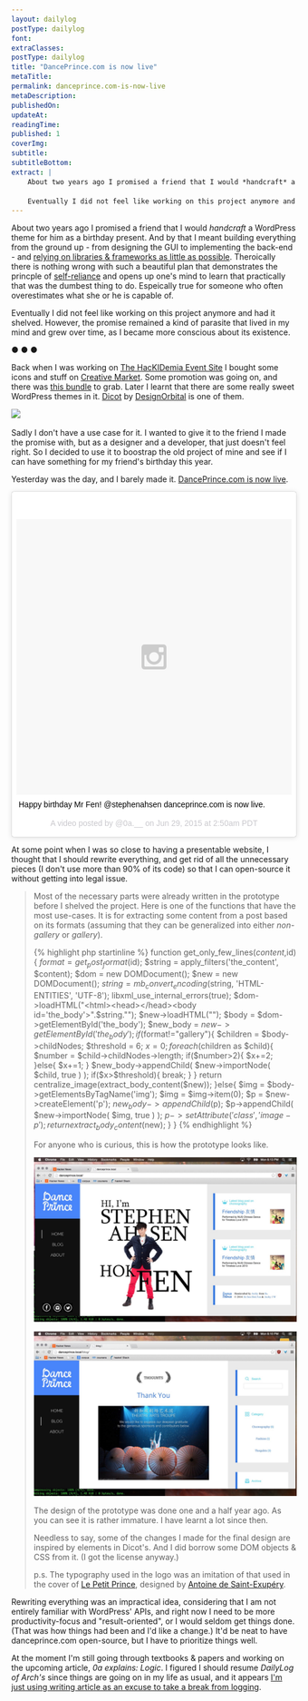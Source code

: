 ```yaml
---
layout: dailylog
postType: dailylog
font:
extraClasses:
postType: dailylog
title: "DancePrince.com is now live"
metaTitle:
permalink: danceprince.com-is-now-live
metaDescription:
publishedOn:
updateAt:
readingTime:
published: 1
coverImg:
subtitle:
subtitleBottom:
extract: |
    About two years ago I promised a friend that I would *handcraft* a WordPress theme for him as a birthday present. And by that I meant building everything from the ground up - from designing the GUI to implementing the back-end - and [relying on libraries & frameworks as little as possible](http://0a.io/the-framework-library-phobia/). Theroically there is nothing wrong with such a beautiful plan that demonstrates the princple of [self-reliance](http://www.emersoncentral.com/selfreliance.htm) and opens up one's mind to learn that practically that was the dumbest thing to do. Espeically true for someone who often overestimates what she or he is capable of.

    Eventually I did not feel like working on this project anymore and had it shelved. However, the promise remained a kind of parasite that lived in my mind and grew over time, as I became more conscious about its existence.
---
```


About two years ago I promised a friend that I would *handcraft* a WordPress theme for him as a birthday present. And by that I meant building everything from the ground up - from designing the GUI to implementing the back-end - and [relying on libraries & frameworks as little as possible](http://0a.io/the-framework-library-phobia/). Theroically there is nothing wrong with such a beautiful plan that demonstrates the princple of [self-reliance](http://www.emersoncentral.com/selfreliance.htm) and opens up one's mind to learn that practically that was the dumbest thing to do. Espeically true for someone who often overestimates what she or he is capable of.

Eventually I did not feel like working on this project anymore and had it shelved. However, the promise remained a kind of parasite that lived in my mind and grew over time, as I became more conscious about its existence.

<p class="text-center"> ● ● ● </p>

Back when I was working on [The HacKIDemia Event Site](https://github.com/0a-/hackidemia-event-site) I bought some icons and stuff on [Creative Market](https://creativemarket.com/?u=0a-). Some promotion was going on, and there was [this bundle](https://creativemarket.com/bundle/april-big-bundle?u=0a-) to grab. Later I learnt that there are some really sweet WordPress themes in it. [Dicot](https://creativemarket.com/designorbital/166739-Dicot-Magazine-WordPress-Theme?u=0a-) by [DesignOrbital](http://designorbital.com/) is one of them.

<p class="text-center">
<img src="https://d3ui957tjb5bqd.cloudfront.net/images/screenshots/products/32/322/322742/dicot-magazine-wordpress-theme-2_1-o.png?1422369547">
</p>

Sadly I don't have a use case for it. I wanted to give it to the friend I made the promise with, but as a designer and a developer, that just doesn't feel right. So I decided to use it to boostrap the old project of mine and see if I can have something for my friend's birthday this year.

Yesterday was the day, and I barely made it. [DancePrince.com is now live](http://danceprince.com/).

<blockquote class="instagram-media" data-instgrm-captioned data-instgrm-version="4" style=" background:#FFF; margin: 1px auto; border:0; border-radius:3px; box-shadow:0 0 1px 0 rgba(0,0,0,0.5),0 1px 10px 0 rgba(0,0,0,0.15);  max-width:658px; padding:0; width:99.375%; width:-webkit-calc(100% - 2px); width:calc(100% - 2px);"><div style="padding:8px;"> <div style=" background:#F8F8F8; line-height:0; margin-top:40px; padding:50% 0; text-align:center; width:100%;"> <div style=" background:url(data:image/png;base64,iVBORw0KGgoAAAANSUhEUgAAACwAAAAsCAMAAAApWqozAAAAGFBMVEUiIiI9PT0eHh4gIB4hIBkcHBwcHBwcHBydr+JQAAAACHRSTlMABA4YHyQsM5jtaMwAAADfSURBVDjL7ZVBEgMhCAQBAf//42xcNbpAqakcM0ftUmFAAIBE81IqBJdS3lS6zs3bIpB9WED3YYXFPmHRfT8sgyrCP1x8uEUxLMzNWElFOYCV6mHWWwMzdPEKHlhLw7NWJqkHc4uIZphavDzA2JPzUDsBZziNae2S6owH8xPmX8G7zzgKEOPUoYHvGz1TBCxMkd3kwNVbU0gKHkx+iZILf77IofhrY1nYFnB/lQPb79drWOyJVa/DAvg9B/rLB4cC+Nqgdz/TvBbBnr6GBReqn/nRmDgaQEej7WhonozjF+Y2I/fZou/qAAAAAElFTkSuQmCC); display:block; height:44px; margin:0 auto -44px; position:relative; top:-22px; width:44px;"></div></div> <p style=" margin:8px 0 0 0; padding:0 4px;"> <a href="https://instagram.com/p/4gjYrxmsFC/" style=" color:#000; font-family:Arial,sans-serif; font-size:14px; font-style:normal; font-weight:normal; line-height:17px; text-decoration:none; word-wrap:break-word;" target="_top">Happy birthday Mr Fen! @stephenahsen danceprince.com is now live.</a></p> <p style=" color:#c9c8cd; font-family:Arial,sans-serif; font-size:14px; line-height:17px; margin-bottom:0; margin-top:8px; overflow:hidden; padding:8px 0 7px; text-align:center; text-overflow:ellipsis; white-space:nowrap;">A video posted by @0a.__ on <time style=" font-family:Arial,sans-serif; font-size:14px; line-height:17px;" datetime="2015-06-29T09:50:00+00:00">Jun 29, 2015 at 2:50am PDT</time></p></div></blockquote>
<script async defer src="//platform.instagram.com/en_US/embeds.js"></script>

At some point when I was so close to having a presentable website, I thought that I should rewrite everything, and get rid of all the unnecessary pieces (I don't use more than 90% of its code) so that I can open-source it without getting into legal issue.

<blockquote>
  <p>Most of the necessary parts were already written in the prototype before I shelved the project. Here is one of the functions that have the most use-cases. It is for extracting some content from a post based on its formats (assuming that they can be generalized into either <em>non-gallery</em> or <em>gallery</em>).</p>

  {% highlight php startinline %}
function get_only_few_lines($content,$id){
    $format = get_post_format($id);
    $string = apply_filters('the_content', $content);
    $dom = new DOMDocument();
    $new = new DOMDocument();
    $string = mb_convert_encoding($string, 'HTML-ENTITIES', 'UTF-8');
    libxml_use_internal_errors(true);
    $dom->loadHTML("<html><head></head><body id='the_body'>".$string."</body></html>");
    $new->loadHTML("<html><head></head><body id='the_body'></body></html>");
    $body = $dom->getElementById('the_body');
    $new_body = $new->getElementById('the_body');
    if($format!="gallery"){
        $children =  $body->childNodes;
        $threshold = 6;
        $x = 0;
        foreach($children as $child){
            $number = $child->childNodes->length;
            if($number>2){
                $x+=2;
            }else{
                $x+=1;
            }
            $new_body->appendChild(
                $new->importNode( $child, true )
            );
            if($x>$threshold){
                break;
            }
        }
        return  centralize_image(extract_body_content($new));
    }else{
        $img = $body->getElementsByTagName('img');
        $img = $img->item(0);
        $p = $new->createElement('p');
        $new_body->appendChild($p);
        $p->appendChild(
            $new->importNode( $img, true )
        );
        $p->setAttribute('class', 'image-p');
        return  extract_body_content($new);
    }
}
{% endhighlight %}
<br>
  <p>For anyone who is curious, this is how the prototype looks like.</p>
<p class="text-center"><img src="/assets/img/dp_proto.jpg" alt="dance_prince_prototype"></p>
  <p class="text-center"><img src="/assets/img/dp_proto2.jpg" alt="dance_prince_prototype2"></p>
  <p>The design of the prototype was done one and a half year ago. As you can see it is rather immature. I have learnt a lot since then.</p>
  <p>Needless to say, some of the changes I made for the final design are inspired by elements in Dicot's. And I did borrow some DOM objects & CSS from it. (I got the license anyway.)</p>
  <p> p.s. The typography used in the logo was an imitation of that used in the cover of <a href="https://en.wikipedia.org/wiki/The_Little_Prince">Le Petit Prince</a>, designed by <a href="https://en.wikipedia.org/wiki/Antoine_de_Saint-Exup%C3%A9ry">Antoine de Saint-Exupéry</a>. </p>

</blockquote>

Rewriting everything was an impractical idea, considering that I am not entirely familiar with WordPress' APIs, and right now I need to be more productivity-focus and "result-oriented", or I would seldom get things done. (That was how things had been and I'd like a change.) It'd be neat to have danceprince.com open-source, but I have to prioritize things well.

At the moment I'm still going through textbooks & papers and working on the upcoming article, *0a explains: Logic*. I figured I should resume *DailyLog of Arch's* since things are going on in my life as usual, and it appears [I'm just using writing article as an excuse to take a break from logging](http://localhost:4000/halt1/).
